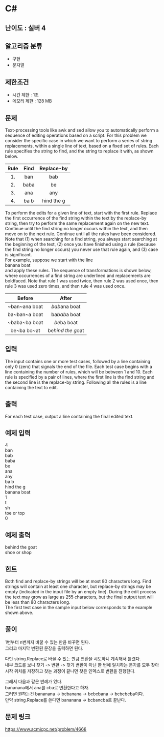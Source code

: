 # C#

## 난이도 : 실버 4

## 알고리즘 분류
  - 구현
  - 문자열

## 제한조건
  - 시간 제한 : 1초
  - 메모리 제한 : 128 MB

## 문제
Text-processing tools like awk and sed allow you to automatically perform a sequence of editing operations based on a script. For this problem we consider the specific case in which we want to perform a series of string replacements, within a single line of text, based on a fixed set of rules. Each rule specifies the string to find, and the string to replace it with, as shown below.<br/>

|Rule|Find|Replace-by|
|:---:|:---:|:---:|
|1.|ban|bab|
|2.|baba|be|
|3.|ana|any|
|4.|ba b|hind the g|

To perform the edits for a given line of text, start with the first rule. Replace the first occurrence of the find string within the text by the replace-by string, then try to perform the same replacement again on the new text. Continue until the find string no longer occurs within the text, and then move on to the next rule. Continue until all the rules have been considered. Note that (1) when searching for a find string, you always start searching at the beginning of the text, (2) once you have finished using a rule (because the find string no longer occurs) you never use that rule again, and (3) case is significant.<br/>
For example, suppose we start with the line<br/>
banana boat<br/>
and apply these rules. The sequence of transformations is shown below, where occurrences of a find string are underlined and replacements are boldfaced. Note that rule 1 was used twice, then rule 2 was used once, then rule 3 was used zero times, and then rule 4 was used once.<br/>

|Before|After|
|:---:|:---:|
|~ban~ana boat|*bab*ana boat|
|ba~ban~a boat|ba*bab*a boat|
|~baba~ba boat|*be*ba boat|
|be~ba bo~at|be*hind the g*oat|


## 입력
The input contains one or more test cases, followed by a line containing only 0 (zero) that signals the end of the file. Each test case begins with a line containing the number of rules, which will be between 1 and 10. Each rule is specified by a pair of lines, where the first line is the find string and the second line is the replace-by string. Following all the rules is a line containing the text to edit.<br/>


## 출력
For each test case, output a line containing the final edited text.<br/>


## 예제 입력
4<br/>
ban<br/>
bab<br/>
baba<br/>
be<br/>
ana<br/>
any<br/>
ba b<br/>
hind the g<br/>
banana boat<br/>
1<br/>
t<br/>
sh<br/>
toe or top<br/>
0<br/>


## 예제 출력
behind the goat<br/>
shoe or shop<br/>


## 힌트
Both find and replace-by strings will be at most 80 characters long. Find strings will contain at least one character, but replace-by strings may be empty (indicated in the input file by an empty line). During the edit process the text may grow as large as 255 characters, but the final output text will be less than 80 characters long.<br/>
The first test case in the sample input below corresponds to the example shown above.<br/>


## 풀이
1번부터 n번까지 바꿀 수 있는 만큼 바꾸면 된다.<br/>
그리고 마지막 변환된 문장을 출력하면 된다.<br/>


다만 string.Replace로 바꿀 수 있는 만큼 변환을 시도하니 계속해서 틀렸다.<br/>
내부 코드를 보니 찾기 -> 변환 -> 찾기 변환이 아닌 한 번에 일치하는 문자를 모두 찾아 시작 위치를 저장하고 찾는 과정이 끝나면 찾은 인덱스로 변환을 진행한다.<br/>


그래서 다음과 같은 반례가 있다.<br/>
bananana에서 ana를 cba로 변환한다고 하자.<br/>
그러면 원하는건 bananana -> bcbanana -> bcbcbana -> bcbcbcba이다.<br/>
만약 string.Replace를 쓴다면 bananana -> bcbancba로 끝난다.<br/>


## 문제 링크
https://www.acmicpc.net/problem/4668